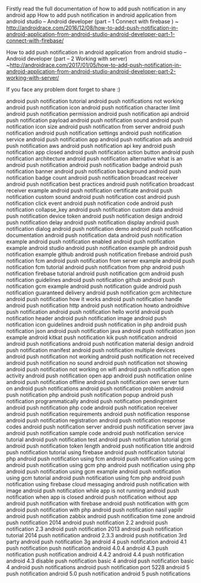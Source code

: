 Firstly read the full documentation of how to add push notification in any android app
How to add push notification in android application from android studio – Android developer (part – 1 Connect with firebase )
~ http://androidrace.com/2016/12/08/how-to-add-push-notification-in-android-application-from-android-studio-android-developer-part-1-connect-with-firebase/

How to add push notification in android application from android studio – Android developer (part – 2 Working with server)
~http://androidrace.com/2017/01/05/how-to-add-push-notification-in-android-application-from-android-studio-android-developer-part-2-working-with-server/

If you face any problem dont forget to share :) 











android push notification tutorial
android push notifications not working
android push notification icon
android push notification character limit
android push notification permission
android push notification api
android push notification payload
android push notification sound
android push notification icon size
android push notification from server
android push notification
android push notification settings
android push notification service
android push notification app
android push notification ads
android push notification aws
android push notification api key
android push notification app closed
android push notification action button
android push notification architecture
android push notification alternative
what is an android push notification
android push notification badge
android push notification banner
android push notification background
android push notification badge count
android push notification broadcast receiver
android push notification best practices
android push notification broadcast receiver example
android push notification certificate
android push notification custom sound
android push notification cost
android push notification click event
android push notification code
android push notification collapse_key
android push notification custom data
android push notification device token
android push notification design
android push notification delay
android push notification display
android push notification dialog
android push notification demo
android push notification documentation
android push notification data
android push notification example
android push notification enabled
android push notification example android studio
android push notification example ph
android push notification example github
android push notification firebase
android push notification fcm
android push notification from server example
android push notification fcm tutorial
android push notification from php
android push notification firebase tutorial
android push notification gcm
android push notification guidelines
android push notification github
android push notification gcm example
android push notification guide
android push notification guaranteed delivery
android push notification gcm architecture
android push notification how it works
android push notification handle
android push notification http
android push notification howto
androidhive push notification
android push notification hello world
android push notification header
android push notification image
android push notification icon guidelines
android push notification in php
android push notification json
android push notification java
android push notification json example
android kitkat push notification
kik push notification android
android push notifications
android push notification material design
android push notification manifest
android push notification multiple devices
android push notification not working
android push notification not received
android push notification no sound
android push notification not showing
android push notification not working on wifi
android push notification open activity
android push notification open app
android push notification online
android push notification offline
android push notification own server
turn on android push notifications
android push notification problem
android push notification php
android push notification popup
android push notification programmatically
android push notification pendingintent
android push notification php code
android push notification receiver
android push notification requirements
android push notification response
android push notification registration
android push notification response codes
android push notification server
android push notification server java
android push notification sample code
android push notification service tutorial
android push notification test
android push notification tutorial gcm
android push notification token length
android push notification title
android push notification tutorial using firebase
android push notification tutorial php
android push notification using fcm
android push notification using gcm
android push notification using gcm php
android push notification using php
android push notification using gcm example
android push notification using gcm tutorial
android push notification using fcm php
android push notification using firebase cloud messaging
android push notification with image
android push notification while app is not running
android push notification when app is closed
android push notification without app
android push notification with firebase
android push notification with gcm
android push notification with php
android push notification nasil yapilir
android push notification zabbix
android push notification time zone
android push notification 2014
android push notification 2.2
android push notification 2.3
android push notification 2013
android push notification tutorial 2014
push notification android 2.3.3
android push notification 3rd party
android push notification 3g
android 4 push notification
android 4.1 push notification
push notification android 4.0.4
android 4.3 push notification
push notification android 4.4.2
android 4.4 push notification
android 4.3 disable push notification
basic 4 android push notification
basic 4 android push notifications
android push notification port 5228
android 5 push notification
android 5.0 push notification
android 5 push notifications
